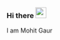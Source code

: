 ### Hi there <img src="https://media.giphy.com/media/hvRJCLFzcasrR4ia7z/giphy.gif" width="25px">  

I am Mohit Gaur
<!--
**Mohit-Gaur/Mohit-Gaur** is a ✨ _special_ ✨ repository because its `README.md` (this file) appears on your GitHub profile.

Here are some ideas to get you started:

- 🔭 I’m currently working on ...
- 🌱 I’m currently learning ...
- 👯 I’m looking to collaborate on ...
- 🤔 I’m looking for help with ...
- 💬 Ask me about ...
- 📫 How to reach me: ...
- 😄 Pronouns: ...
- ⚡ Fun fact: ...
-->
